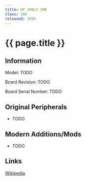 ```yaml
---
title: HP 200LX 1MB
class: 186
released: 1994
---
```


# {{ page.title }}

## Information

Model: TODO

Board Revision: TODO

Board Serial Number: TODO

## Original Peripherals

* TODO

## Modern Additions/Mods

* TODO

## Links

[Wikipedia](https://en.wikipedia.org/wiki/HP_200LX)
